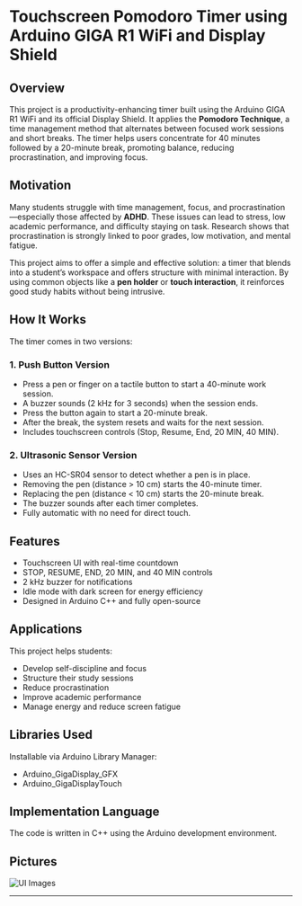 # Touchscreen Pomodoro Timer using Arduino GIGA R1 WiFi and Display Shield

## Overview

This project is a productivity-enhancing timer built using the Arduino GIGA R1 WiFi and its official Display Shield. It applies the **Pomodoro Technique**, a time management method that alternates between focused work sessions and short breaks. The timer helps users concentrate for 40 minutes followed by a 20-minute break, promoting balance, reducing procrastination, and improving focus.

## Motivation

Many students struggle with time management, focus, and procrastination—especially those affected by **ADHD**. These issues can lead to stress, low academic performance, and difficulty staying on task. Research shows that procrastination is strongly linked to poor grades, low motivation, and mental fatigue.

This project aims to offer a simple and effective solution: a timer that blends into a student’s workspace and offers structure with minimal interaction. By using common objects like a **pen holder** or **touch interaction**, it reinforces good study habits without being intrusive.

## How It Works

The timer comes in two versions:

### 1. Push Button Version
- Press a pen or finger on a tactile button to start a 40-minute work session.
- A buzzer sounds (2 kHz for 3 seconds) when the session ends.
- Press the button again to start a 20-minute break.
- After the break, the system resets and waits for the next session.
- Includes touchscreen controls (Stop, Resume, End, 20 MIN, 40 MIN).

### 2. Ultrasonic Sensor Version
- Uses an HC-SR04 sensor to detect whether a pen is in place.
- Removing the pen (distance > 10 cm) starts the 40-minute timer.
- Replacing the pen (distance < 10 cm) starts the 20-minute break.
- The buzzer sounds after each timer completes.
- Fully automatic with no need for direct touch.

## Features

- Touchscreen UI with real-time countdown
- STOP, RESUME, END, 20 MIN, and 40 MIN controls
- 2 kHz buzzer for notifications
- Idle mode with dark screen for energy efficiency
- Designed in Arduino C++ and fully open-source

## Applications

This project helps students:
- Develop self-discipline and focus
- Structure their study sessions
- Reduce procrastination
- Improve academic performance
- Manage energy and reduce screen fatigue

## Libraries Used

Installable via Arduino Library Manager:

- Arduino_GigaDisplay_GFX
- Arduino_GigaDisplayTouch

## Implementation Language

The code is written in C++ using the Arduino development environment.

##  Pictures

![UI Images](docs/ui-example.png) 

---
